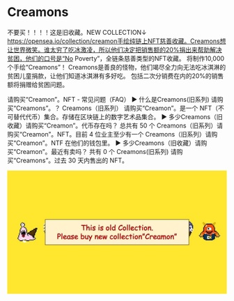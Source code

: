 # Creamons

不要买！！！！这是旧收藏。NEW COLLECTION↓ https://opensea.io/collection/creamon手绘纯链上NFT慈善收藏。Creamons想让世界微笑。谁太穷了吃冰激凌，所以他们决定把销售额的20%捐出来帮助解决贫困，他们的口号是“No Poverty”，全链条慈善类型的NFT收藏。 将制作10,000个手绘“Creamons”！ Creamons是善良的怪物，他们竭尽全力向无法吃冰淇淋的贫困儿童捐款，让他们知道冰淇淋有多好吃。 包括二次分销费在内的20%的销售额将捐赠给贫困问题。

 请购买“Creamon”。NFT - 常见问题（FAQ）
▶ 什么是Creamons(旧系列) 请购买“Creamons”。？
Creamons（旧系列） 请购买“Creamon”。是一个 NFT（不可替代代币）集合。存储在区块链上的数字艺术品集合。
▶ 多少Creamons（旧收藏）请购买“Creamon”。代币存在吗？
总共有 50 个 Creamons（旧系列）请购买“Creamon”。NFT。目前 4 位业主至少有一个 Creamons（旧系列）请购买“Creamon”。NTF 在他们的钱包里。
▶ 多少Creamons（旧收藏）请购买“Creamon”。最近有卖吗？
共有 0 个 Creamons(旧系列) 请购买“Creamons”。过去 30 天内售出的 NFT。

![NFT](unnamed.jpg)


